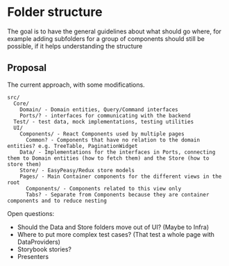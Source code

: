 # Folder structure

The goal is to have the general guidelines about what should go where, for example
adding subfolders for a group of components should still be possible, if it helps understanding the structure

## Proposal

The current approach, with some modifications.

```
src/
  Core/
    Domain/ - Domain entities, Query/Command interfaces
    Ports/? - interfaces for communicating with the backend
  Test/ - test data, mock implementations, testing utilities
  UI/
    Components/ - React Components used by multiple pages
      Common? - Components that have no relation to the domain entities? e.g. TreeTable, PaginationWidget
    Data/ - Implementations for the interfaces in Ports, connecting them to Domain entities (how to fetch them) and the Store (how to store them)
    Store/ - EasyPeasy/Redux store models
    Pages/ - Main Container components for the different views in the root
      Components/ - Components related to this view only
      Tabs? - Separate from Components because they are container components and to reduce nesting
```

Open questions:

- Should the Data and Store folders move out of UI? (Maybe to Infra)
- Where to put more complex test cases? (That test a whole page with DataProviders)
- Storybook stories?
- Presenters

